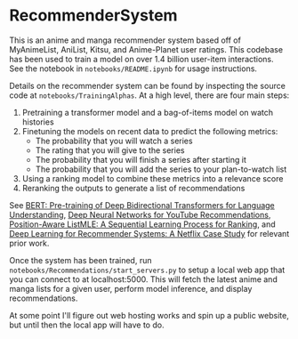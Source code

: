 # RecommenderSystem
This is an anime and manga recommender system based off of MyAnimeList, AniList, Kitsu, and Anime-Planet user ratings. This codebase has been used to train a model on over 1.4 billion user-item interactions. See the notebook in `notebooks/README.ipynb` for usage instructions.

Details on the recommender system can be found by inspecting the source code at `notebooks/TrainingAlphas`. At a high level, there are four main steps:
1. Pretraining a transformer model and a bag-of-items model on watch histories
2. Finetuning the models on recent data to predict the following metrics:
   * The probability that you will watch a series
   * The rating that you will give to the series
   * The probability that you will finish a series after starting it
   * The probability that you will add the series to your plan-to-watch list
3. Using a ranking model to combine these metrics into a relevance score
4. Reranking the outputs to generate a list of recommendations

See [BERT: Pre-training of Deep Bidirectional Transformers for Language Understanding](https://arxiv.org/pdf/1810.04805.pdf), [Deep Neural Networks for YouTube Recommendations](https://static.googleusercontent.com/media/research.google.com/en//pubs/archive/45530.pdf), [Position-Aware ListMLE: A Sequential Learning Process for Ranking](https://auai.org/uai2014/proceedings/individuals/164.pdf), and [Deep Learning for Recommender Systems: A Netflix Case Study](https://ojs.aaai.org/index.php/aimagazine/article/view/18140) for relevant prior work.

Once the system has been trained, run `notebooks/Recommendations/start_servers.py` to setup a local web app that you can connect to at localhost:5000. This will fetch the latest anime and manga lists for a given user, perform model inference, and display recommendations.

At some point I'll figure out web hosting works and spin up a public website, but until then the local app will have to do.
